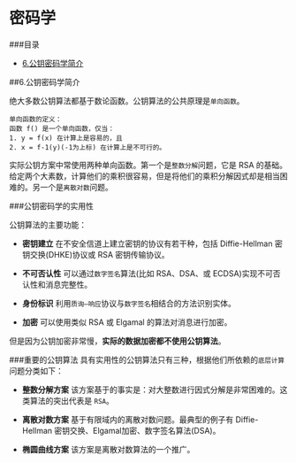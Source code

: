 密码学
=======

###目录

* [6.公钥密码学简介](#6.公钥密码学简介)

##6.公钥密码学简介

绝大多数公钥算法都基于数论函数。公钥算法的公共原理是`单向函数`。

	单向函数的定义：
	函数 f() 是一个单向函数，仅当：
	1. y = f(x) 在计算上是容易的，且
	2. x = f-1(y)(-1为上标) 在计算上是不可行的。

实际公钥方案中常使用两种单向函数。第一个是`整数分解`问题，它是 RSA 的基础。给定两个大素数，计算他们的乘积很容易，但是将他们的乘积分解因式却是相当困难的。另一个是`离散对数`问题。

###公钥密码学的实用性

公钥算法的主要功能：

* **密钥建立** 在不安全信道上建立密钥的协议有若干种，包括 Diffie-Hellman 密钥交换(DHKE)协议或 RSA 密钥传输协议。

* **不可否认性**  可以通过`数字签名`算法(比如 RSA、DSA、或 ECDSA)实现不可否认性和消息完整性。

* **身份标识** 利用`质询—响应`协议与`数字签名`相结合的方法识别实体。

* **加密** 可以使用类似 RSA 或 Elgamal 的算法对消息进行加密。

但是因为公钥加密非常慢，**实际的数据加密都不使用公钥算法**。

###重要的公钥算法
具有实用性的公钥算法只有三种，根据他们所依赖的`底层计算`问题分类如下：

* **整数分解方案** 该方案基于的事实是：对大整数进行因式分解是非常困难的。这类算法的突出代表是 `RSA`。

* **离散对数方案** 基于有限域内的离散对数问题。最典型的例子有 Diffie-Hellman 密钥交换、Elgamal加密、数字签名算法(DSA)。

* **椭圆曲线方案** 该方案是离散对数算法的一个推广。


###


























	